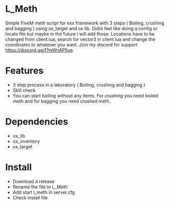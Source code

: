 # L_Meth
Simple FiveM meth script for esx framework with 3 steps ( Boiling, crushing and bagging ) using ox_target and ox lib. Didnt feel like doing a config or locale file but maybe in the future i will add those. Locations have to be changed from client.lua, search for vector3 in client.lua and change the coordinates to whatever you want. Join my discord for support https://discord.gg/f7mWnAP5ve.

# Features
- 3 step process in a laboratory ( Boiling, crushing and bagging )
- Skill check
- You can start boiling without any items. For crushing you need boiled meth and for bagging you need crushed meth.
 
# Dependencies
- ox_lib
- ox_inventory
- ox_target

# Install

- Download a release
- Rename the file to L_Meth
- Add start l_meth in server.cfg
- Check install file
  
